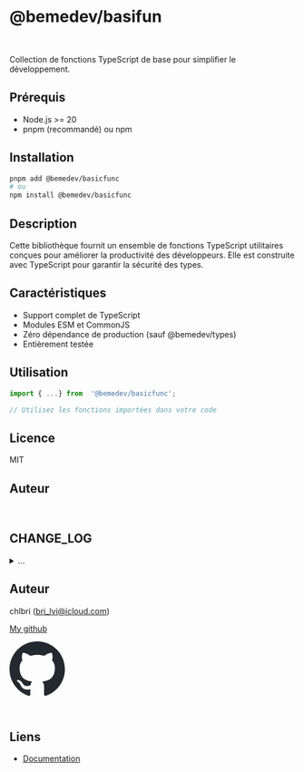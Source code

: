 # @bemedev/basifun

<br/>

Collection de fonctions TypeScript de base pour simplifier le
développement.

## Prérequis

- Node.js >= 20
- pnpm (recommandé) ou npm

## Installation

```bash
pnpm add @bemedev/basicfunc
# ou
npm install @bemedev/basicfunc
```

## Description

Cette bibliothèque fournit un ensemble de fonctions TypeScript utilitaires
conçues pour améliorer la productivité des développeurs. Elle est
construite avec TypeScript pour garantir la sécurité des types.

## Caractéristiques

- Support complet de TypeScript
- Modules ESM et CommonJS
- Zéro dépendance de production (sauf @bemedev/types)
- Entièrement testée

## Utilisation

```typescript
import { ...} from  '@bemedev/basicfunc';

// Utilisez les fonctions importées dans votre code
```

## Licence

MIT

## Auteur

<br/>

## CHANGE_LOG

<details>

<summary>
...
</summary>

## [0.3.3] 2025/02/25 12:40

- Fix isDefined function

<br/>

## [0.3.2] 2025/02/24 15:30

- Fix identify types

<br/>

## [0.3.1] 2025/02/24 14:00

- Add typing for toArray
- Add a safe method to withTimeout

<br/>

## [0.2.0] 2025/02/21 21:30

- Add toPromise

<br/>

## [0.2.0] 2025/02/17 17:00

- Update @bemedev/types to 0.1.4
- Add @bemedev/types as peer dependency

<br/>

## [0.1.6] 2025/02/13 10:00

- Add functions "racePromises" and "withTimeout"
- 100% coverage

<br/>

## [0.1.5] 2025/01/29 18:00

- Add function "identify"

<br/>

### [0.1.4] 2025/01/28 23:10

- Change the name to basifun

<br/>

### [0.1.3] 2025/01/24 08:46

#### Added

- Add modes to string checkers

#### Modified

- Rename keys for switchValue (to _truthy_ and _falsy_)

<br/>
<br/>

### [0.1.2] 2025/01/24 06:24

#### Fixed

- Better sorting inside folders
- Better package.json exports

<br/>
<br/>

### [0.1.1] 2025/01/23

#### Added

- Added utility functions for string manipulation.
- Added isAsync function

<br/>
<br/>

### [0.0.2] 2025/01/21

#### Added

- Added utility functions for string manipulation.

#### Fixed

- Export all functions

<br/>
<br/>

### [0.0.1] 2025/01/11

<br/>

#### Added

- Initial commit with basic functionalities.

</details>

## Auteur

chlbri (bri_lvi@icloud.com)

[My github](https://github.com/chlbri?tab=repositories)

[<svg width="98" height="96" xmlns="http://www.w3.org/2000/svg"><path fill-rule="evenodd" clip-rule="evenodd" d="M48.854 0C21.839 0 0 22 0 49.217c0 21.756 13.993 40.172 33.405 46.69 2.427.49 3.316-1.059 3.316-2.362 0-1.141-.08-5.052-.08-9.127-13.59 2.934-16.42-5.867-16.42-5.867-2.184-5.704-5.42-7.17-5.42-7.17-4.448-3.015.324-3.015.324-3.015 4.934.326 7.523 5.052 7.523 5.052 4.367 7.496 11.404 5.378 14.235 4.074.404-3.178 1.699-5.378 3.074-6.6-10.839-1.141-22.243-5.378-22.243-24.283 0-5.378 1.94-9.778 5.014-13.2-.485-1.222-2.184-6.275.486-13.038 0 0 4.125-1.304 13.426 5.052a46.97 46.97 0 0 1 12.214-1.63c4.125 0 8.33.571 12.213 1.63 9.302-6.356 13.427-5.052 13.427-5.052 2.67 6.763.97 11.816.485 13.038 3.155 3.422 5.015 7.822 5.015 13.2 0 18.905-11.404 23.06-22.324 24.283 1.78 1.548 3.316 4.481 3.316 9.126 0 6.6-.08 11.897-.08 13.526 0 1.304.89 2.853 3.316 2.364 19.412-6.52 33.405-24.935 33.405-46.691C97.707 22 75.788 0 48.854 0z" fill="#24292f"/></svg>](https://github.com/chlbri?tab=repositories)

<br/>

## Liens

- [Documentation](https://github.com/chlbri/basifun)
